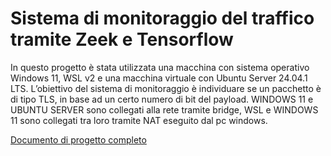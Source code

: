 # Sistema di monitoraggio del traffico tramite Zeek e Tensorflow
In questo progetto è stata utilizzata una macchina con sistema operativo Windows 11, WSL
v2 e una macchina virtuale con Ubuntu Server 24.04.1 LTS.
L’obiettivo del sistema di monitoraggio è individuare se un pacchetto è di tipo TLS, in base
ad un certo numero di bit del payload. WINDOWS 11 e UBUNTU SERVER sono collegati
alla rete tramite bridge, WSL e WINDOWS 11 sono collegati tra loro tramite NAT eseguito
dal pc windows.

[Documento di progetto completo](./documento_progetto_ISN_Mariotti_Bruschi.pdf)
